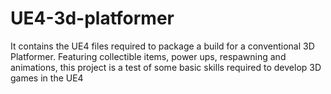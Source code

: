 # UE4-3d-platformer
It contains the UE4 files required to package a build for a conventional 3D Platformer. 
Featuring collectible items, power ups, respawning and animations, this project is a test of some basic
skills required to develop 3D games in the UE4
